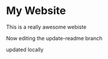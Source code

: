 # My Website

This is a really awesome webiste

Now editing the update-readme branch

updated locally